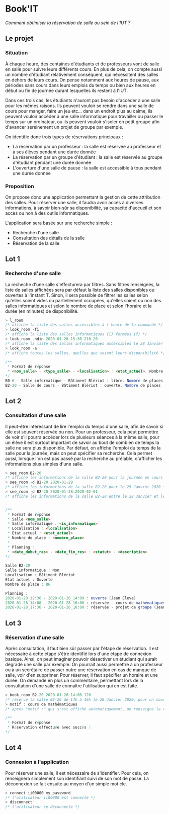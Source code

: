 # Book'IT

*Comment obtimiser la réservation de salle au sein de l'IUT ?*

## Le projet
### Situation
À chaque heure, des centaines d'étudiants et de professeurs vont de salle en salle pour suivre leurs différents cours. En plus de cela, on compte aussi un nombre d'étudiant relativement conséquent, qui nécessitent des salles en dehors de leurs cours. On pense notamment aux heures de pause, aux périodes sans cours dans leurs emplois du temps ou bien aux heures en début ou fin de journée durant lesquelles ils restent à l'IUT. 

Dans ces trois cas, les étudiants n'auront pas besoin d'accéder à une salle pour les mêmes raisons. Ils peuvent vouloir se rendre dans une salle de cours pour manger, faire un jeu etc... dans un endroit plus au calme, ils peuvent vouloir accéder à une salle informatique pour travailler ou passer le temps sur un ordinateur, ou ils peuvent vouloir s'isoler en petit groupe afin d'avancer sereinement un projet de groupe par exemple.

On identifie donc trois types de réservations principaux : 
 - La réservation par un professeur : la salle est réservée au professeur et à ses élèves pendant une durée donnée
 - La réservation par un groupe d'étudiant : la salle est réservée au groupe d'étudiant pendant une durée donnée
 - L'ouverture d'une salle de pause : la salle est accessible à tous pendant une durée donnée
 

### Proposition
On propose donc une application permettant la gestion de cette attribution des salles. Pour réserver une salle, il faudra avoir accès à diverses informations, à savoir bien-sûr sa disponibilité, sa capacité d'accueil et son accès ou non à des outils informatiques.

L'application sera basée sur une recherche simple :
 - Recherche d'une salle
 - Consultation des détails de la salle
 - Réservation de la salle

## Lot 1
### Recherche d'une salle
La recheche d'une salle s'effecturera par filtres. Sans filtres renseignés, la liste de salles affichées sera par défaut la liste des salles disponibles ou ouvertes à l'instant T. Sinon, il sera possible de filtrer les salles selon qu'elles soient vides ou partiellement occupées, qu'elles soient ou non des salles informatiques et selon le nombre de place et selon l'horaire et la durée (en minutes) de disponibilité. 

```JAVA
> l_room
/* affiche la liste des salles accessibles à l'heure de la commande */
> look_room -fi
/* affiche la liste des salles informatiques (i) fermées (f) */
> look_room -hdin 2020-01-28_15:30 210 20
/* affiche la liste des salles informatiques accessibles le 28 Janvier 2020 à 15h30 pour une durée de 210 minutes (3 heures trente) et pour 20 personnes */
> look_room -a
/* affiche toutes les salles, quelles que soient leurs disponibilité */

/**
 * Format de réponse
 * <nom_salle> - <type_salle> - <localisation> : <etat_actuel>. Nombre de places : <nombre_place>
*/
B0-6 - Salle informatique - Bâtiment Blériot : libre. Nombre de places : 24
B2-20 - Salle de cours - Bâtiment Blériot : ouverte. Nombre de places : 86
```

## Lot 2
### Consultation d'une salle
Il peut-être intéressant de lire l'emploi du temps d'une salle, afin de savoir si elle est souvent réservée ou non. Pour un professeur, cela peut permettre de voir s'il pourra accéder lors de plusieurs séances à la même salle, pour un élève il est surtout important de savoir au bout de combien de temps la salle ne sera plus disponible. Par défaut, on affiche l'emploi du temps de la salle pour la journée, mais on peut spécifier sa recherche.
Cela permet aussi, lorsque l'on est pas passé par la recherche au prélable, d'afficher les informations plus simples d'une salle.

```JAVA
> see_room B2-20
/* affiche les informations de la salle B2-20 pour la journée en cours */
> see_room -d B2-20 2020-01-29
/* affiche les informations de la salle B2-20 pour le 29 Janvier 2020 */
> see_room -d B2-20 2020-01-28:2020-02-01
/* affiche les informations de la salle B2-20 entre le 28 Janvier et le 1 Février 2020 */


/** 
 * Format de réponse
 * Salle <nom_salle>
 * Salle informatique : <is_informatique>
 * Localisation : <localisation>
 * Etat actuel : <etat_actuel>
 * Nombre de place : <nombre_place>
 * 
 * Planning : 
 * <date_debut_res> - <date_fin_res> : <statut> - <description>
*/

Salle B2-20
Salle informatique : Non
Localisation : Bâtiment Blériot
Etat actuel : Ouverte
Nombre de place : 86

Planning :
2020-01-28_12:30 - 2020-01-28_14:00 : ouverte (Jean Eleve)
2020-01-28_14:00 - 2020-01-28_16:00 : réservée - cours de mathématiques (Jean Professeur)
2020-01-28_17:30 - 2020-01-28_18:00 : réservée - projet de groupe (Jean Eleve)
```

## Lot 3
### Réservation d'une salle
Après consultation, il faut bien sûr passer par l'étape de réservation. Il est nécessaire à cette étape s'être identifié lors d'une étape de connexion basique. Ainsi, on peut imaginer pouvoir désactiver un étudiant qui aurait dégradé une salle par exemple. On pourrait aussi permettre à un professeur ou à un secrétaire de passer outre une réservation en cas de manque de salle, voir d'en supprimer.
Pour réserver, il faut spécifier un horaire et une durée. On demande en plus un commentaire, permettant lors de la consultation d'une salle de connaître l'utilisation qui en est faite.

```JAVA
> book_room B2-20 2020-01-28_14:00 120
/* réserve la salle B2-20 de 14h à 16h le 28 Janvier 2020, pour un cours de mathématiques. */
> motif : cours de mathématiques
/* après "motif :" qui s'est affiché automatiquement, on renseigne la raison de la réservation */

/** 
 * Format de réponse
 * Réservation effectuée avec succès !
*/
```

## Lot 4
### Connexion à l'application
Pour réserver une salle, il est nécessaire de s'identifier. Pour cela, on renseignera simplement son identifiant suivi de son mot de passe. 
La déconnexion se fait ensuite au moyen d'un simple mot cle.

```JAVA
> connect ii00000 my_password
/* l'utilisateur ii00000 est connecté */
> disconnect
/* l'utilisateur se déconnecte */
```
